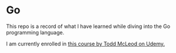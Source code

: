 # Go

This repo is a record of what I have learned while diving into the Go programming language.

I am currently enrolled in [this course by Todd McLeod on Udemy.](https://www.udemy.com/course/learn-how-to-code/)